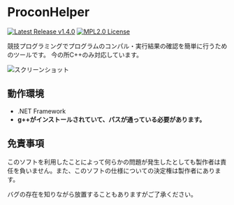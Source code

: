 # ProconHelper
[![Latest Release v1.4.0](https://img.shields.io/badge/latest-v1.4.0-green)](https://github.com/yuma140902/ProconHelper/releases)
[![MPL2.0 License](https://img.shields.io/badge/License-MPL2.0-blue)](LICENSE.md)

競技プログラミングでプログラムのコンパル・実行結果の確認を簡単に行うためのツールです。
今の所C++のみ対応しています。

![スクリーンショット](https://i.imgur.com/TV446nr.png)

## 動作環境
 - .NET Framework
 - **g++がインストールされていて、パスが通っている必要があります。**

## 免責事項
このソフトを利用したことによって何らかの問題が発生したとしても製作者は責任を負いません。また、このソフトの仕様についての決定権は製作者にあります。

バグの存在を知りながら放置することもありますがご了承ください。
